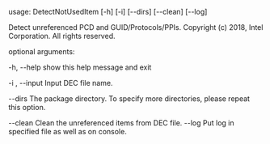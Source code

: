 usage: DetectNotUsedItem [-h] [-i] [--dirs] [--clean] [--log]

Detect unreferenced PCD and GUID/Protocols/PPIs. Copyright (c) 2018, Intel
Corporation. All rights reserved.

optional arguments:

  -h,  --help             show this help message and exit
  
  -i , --input            Input DEC file name.
  
  --dirs                  The package directory. To specify more directories, please
                          repeat this option.
						  
  --clean                 Clean the unreferenced items from DEC file.
  --log                   Put log in specified file as well as on console.